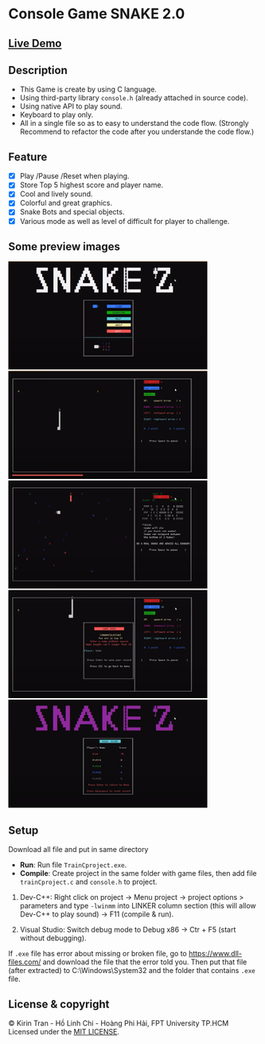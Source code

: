 ﻿# Console Game SNAKE 2.0

## [Live Demo](https://youtu.be/T7vTSeiKzMs)

## Description

- This Game is create by using C language.
- Using third-party library `console.h` (already attached in source code).
- Using native API to play sound.
- Keyboard to play only.
- All in a single file so as to easy to understand the code flow.
(Strongly Recommend to refactor the code after you understande the code flow.)

## Feature

- [x] Play /Pause /Reset when playing.
- [x] Store Top 5 highest score and player name.
- [x] Cool and lively sound.
- [x] Colorful and great graphics. 
- [x] Snake Bots and special objects.
- [x] Various mode as well as level of difficult for player to challenge.

## Some preview images
<img src="./docs/images/home.png" width="400" height="217" />
<img src="./docs/images/classic-mode.png" width="400" height="217" />
<img src="./docs/images/special-mode.png" width="400" height="217" />
<img src="./docs/images/save-score.png" width="400" height="217" />
<img src="./docs/images/review-score.png" width="400" height="217" />

## Setup

Download all file and put in same directory

- **Run**: Run file `TrainCproject.exe`.
- **Compile**: Create project in the same folder with game files, then add file  `trainCproject.c` and `console.h` to project.

1. Dev-C++: Right click on project -> Menu project -> project options > parameters and type `-lwinmm` into LINKER column section (this will allow Dev-C++ to play sound) 
-> F11 (compile & run).

2. Visual Studio: Switch debug mode to Debug x86 -> Ctr + F5 (start without debugging).

If `.exe` file has error about missing or broken file, go to <https://www.dll-files.com/> and download the file that the error told you. Then put that file (after extracted) to C:\Windows\System32 and the folder that contains `.exe` file.

## License & copyright

© Kirin Tran - Hồ Linh Chi - Hoàng Phi Hải, FPT University TP.HCM
Licensed under the [MIT LICENSE](LICENSE).
